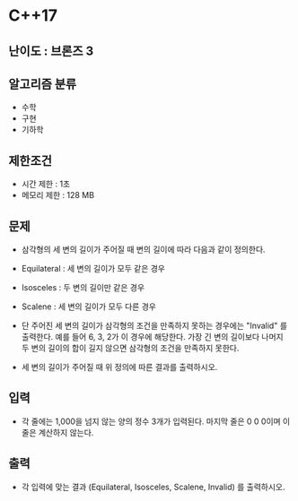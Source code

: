 # C++17

## 난이도 : 브론즈 3

## 알고리즘 분류
  - 수학
  - 구현
  - 기하학

## 제한조건
  - 시간 제한 : 1초
  - 메모리 제한 : 128 MB

## 문제
  - 삼각형의 세 변의 길이가 주어질 때 변의 길이에 따라 다음과 같이 정의한다.

  - Equilateral :  세 변의 길이가 모두 같은 경우

  - Isosceles : 두 변의 길이만 같은 경우

  - Scalene : 세 변의 길이가 모두 다른 경우

  - 단 주어진 세 변의 길이가 삼각형의 조건을 만족하지 못하는 경우에는 "Invalid" 를 출력한다. 예를 들어 6, 3, 2가 이 경우에 해당한다. 가장 긴 변의 길이보다 나머지 두 변의 길이의 합이 길지 않으면 삼각형의 조건을 만족하지 못한다.

  - 세 변의 길이가 주어질 때 위 정의에 따른 결과를 출력하시오.

## 입력
  - 각 줄에는 1,000을 넘지 않는 양의 정수 3개가 입력된다. 마지막 줄은 0 0 0이며 이 줄은 계산하지 않는다.

## 출력
  - 각 입력에 맞는 결과 (Equilateral, Isosceles, Scalene, Invalid) 를 출력하시오.
